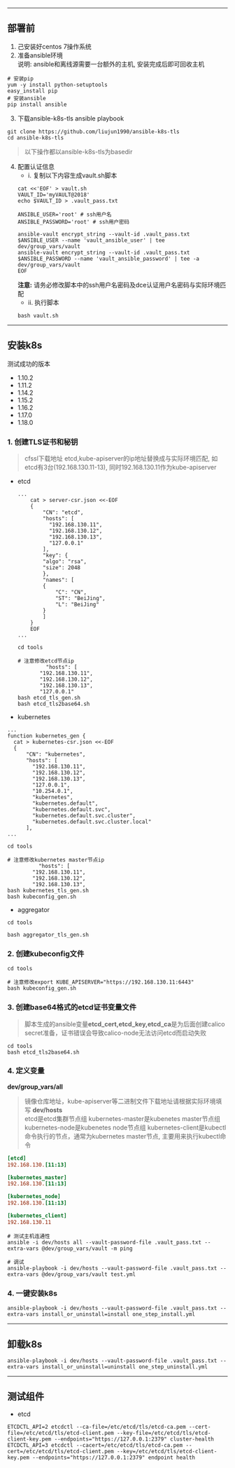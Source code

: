 -------------------------------------------------------------------------------
## 部署前 ##
1. 己安装好centos 7操作系统
2. 准备ansible环境  
说明: ansible和离线源需要一台额外的主机, 安装完成后即可回收主机

``` shell
# 安装pip
yum -y install python-setuptools
easy_install pip
# 安装ansible
pip install ansible
```

3. 下载ansible-k8s-tls ansible playbook
``` shell
git clone https://github.com/liujun1990/ansible-k8s-tls
cd ansible-k8s-tls
```
> 以下操作都以ansible-k8s-tls为basedir

4. 配置认证信息
	- i. 复制以下内容生成vault.sh脚本
	``` shell
	cat <<'EOF' > vault.sh
	VAULT_ID='myVAULT@2018'
	echo $VAULT_ID > .vault_pass.txt

	ANSIBLE_USER='root' # ssh用户名
	ANSIBLE_PASSWORD='root' # ssh用户密码

	ansible-vault encrypt_string --vault-id .vault_pass.txt $ANSIBLE_USER --name 'vault_ansible_user' | tee dev/group_vars/vault
	ansible-vault encrypt_string --vault-id .vault_pass.txt $ANSIBLE_PASSWORD --name 'vault_ansible_password' | tee -a dev/group_vars/vault
	EOF
	```
	**注意:** 请务必修改脚本中的ssh用户名密码及dce认证用户名密码与实际环境匹配
	- ii. 执行脚本
	``` shell
	bash vault.sh
	```
  

-------------------------------------------------------------------------------
## 安装k8s ##
测试成功的版本
- 1.10.2
- 1.11.2
- 1.14.2
- 1.15.2
- 1.16.2
- 1.17.0
- 1.18.0
### 1. 创建TLS证书和秘钥 ###
> cfssl下载地址
> etcd,kube-apiserver的ip地址替换成与实际环境匹配, 如etcd有3台(192.168.130.11-13), 同时192.168.130.11作为kube-apiserver
 - etcd

   ```shell
   ...
       cat > server-csr.json <<-EOF
       {
           "CN": "etcd",
           "hosts": [
             "192.168.130.11",
             "192.168.130.12",
             "192.168.130.13",
             "127.0.0.1"
           ],
           "key": {
           "algo": "rsa",
           "size": 2048
           },
           "names": [
           {
               "C": "CN",
               "ST": "BeiJing",
               "L": "BeiJing"
           }
           ]
       }
       EOF
   ...
   ```

   ```shell
   cd tools
   
   # 注意修改etcd节点ip 
   			"hosts": [
   	      "192.168.130.11",
   	      "192.168.130.12",
   	      "192.168.130.13",
   	      "127.0.0.1"
   bash etcd_tls_gen.sh
   bash etcd_tls2base64.sh
   ```

   

 - kubernetes

  ```shell
  ...
  function kubernetes_gen {
  	cat > kubernetes-csr.json <<-EOF
  	{
  	    "CN": "kubernetes",
  	    "hosts": [
  	      "192.168.130.11",
  	      "192.168.130.12",
  	      "192.168.130.13",
  	      "127.0.0.1",
  	      "10.254.0.1",
  	      "kubernetes",
  	      "kubernetes.default",
  	      "kubernetes.default.svc",
  	      "kubernetes.default.svc.cluster",
  	      "kubernetes.default.svc.cluster.local"
  	    ],
  ...
  ```

  ```shell
  cd tools
  
  # 注意修改kubernetes master节点ip
  			"hosts": [
  	      "192.168.130.11",
  	      "192.168.130.12",
  	      "192.168.130.13",
  bash kubernetes_tls_gen.sh
  bash kubeconfig_gen.sh
  ```


   

 - aggregator
  ```shell
  cd tools
  
  bash aggregator_tls_gen.sh
  ```


### 2. 创建kubeconfig文件 ###
``` shell
cd tools

# 注意修改export KUBE_APISERVER="https://192.168.130.11:6443"
bash kubeconfig_gen.sh
```
### 3. 创建base64格式的etcd证书变量文件 ###
> 脚本生成的ansible变量**etcd_cert,etcd_key,etcd_ca**是为后面创建calico secret准备，证书错误会导致calico-node无法访问etcd而启动失败
``` shell
cd tools
bash etcd_tls2base64.sh
```
### 4. 定义变量 ###
**dev/group_vars/all**    
> 镜像仓库地址，kube-apiserver等二进制文件下载地址请根据实际环境填写
**dev/hosts**  
> etcd是etcd集群节点组
> kubernetes-master是kubenetes master节点组
> kubernetes-node是kubenetes node节点组
> kubernetes-client是kubectl命令执行的节点，通常为kubernetes master节点, 主要用来执行kubectl命令
``` ini
[etcd]
192.168.130.[11:13]

[kubernetes_master]
192.168.130.[11:13]

[kubernetes_node]
192.168.130.[11:13]

[kubernetes_client]
192.168.130.11
```
```
# 测试主机连通性
ansible -i dev/hosts all --vault-password-file .vault_pass.txt --extra-vars @dev/group_vars/vault -m ping

# 调试
ansible-playbook -i dev/hosts --vault-password-file .vault_pass.txt --extra-vars @dev/group_vars/vault test.yml
```
### 4. 一键安装k8s ###
``` shell
ansible-playbook -i dev/hosts --vault-password-file .vault_pass.txt --extra-vars install_or_uninstall=install one_step_install.yml
```



-------------------------------------------------------------------------------
## 卸载k8s ##
``` shell
ansible-playbook -i dev/hosts --vault-password-file .vault_pass.txt --extra-vars install_or_uninstall=uninstall one_step_uninstall.yml
```



-------------------------------------------------------------------------------
## 测试组件 ## 
- etcd
```shell
ETCDCTL_API=2 etcdctl --ca-file=/etc/etcd/tls/etcd-ca.pem --cert-file=/etc/etcd/tls/etcd-client.pem --key-file=/etc/etcd/tls/etcd-client-key.pem --endpoints="https://127.0.0.1:2379" cluster-health
ETCDCTL_API=3 etcdctl --cacert=/etc/etcd/tls/etcd-ca.pem --cert=/etc/etcd/tls/etcd-client.pem --key=/etc/etcd/tls/etcd-client-key.pem --endpoints="https://127.0.0.1:2379" endpoint health
```
